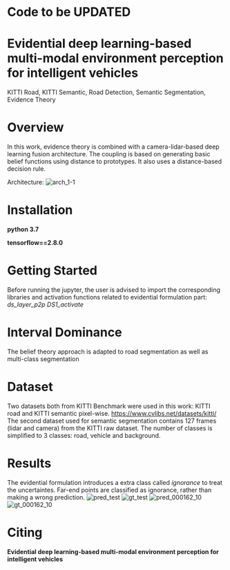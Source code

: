 # Code to be UPDATED

# Evidential deep learning-based multi-modal environment perception for intelligent vehicles
KITTI Road, KITTI Semantic, Road Detection, Semantic Segmentation, Evidence Theory


# Overview 
In this work, evidence theory is combined with a camera-lidar-based deep learning fusion architecture. The coupling is based on generating basic belief functions using distance to prototypes. It also uses a distance-based decision rule.

Architecture:
![arch_1-1](https://github.com/vasigiurgi/evi-cf-deep-learning-based-for-iv/assets/49117053/a20c2b0f-ea65-46e2-a73c-ba08f767c261)


# Installation 

**python 3.7**

**tensorflow==2.8.0**

# Getting Started
Before running the jupyter, the user is advised to import the corresponding libraries and activation functions related to evidential formulation part:
_ds_layer_p2p_
_DS1_activate_

# Interval Dominance
The belief theory approach is adapted to road segmentation as well as multi-class segmentation 

# Dataset

Two datasets both from KITTI Benchmark were used in this work: KITTI road and KITTI semantic pixel-wise. 
https://www.cvlibs.net/datasets/kitti/
The second dataset used for semantic segmentation contains 127 frames (lidar and camera) from the KITTI raw dataset. 
The number of classes is simplified to 3 classes: road, vehicle and background. 

# Results

The evidential formulation introduces a extra class called _ignorance_ to treat the uncertaintes. 
Far-end points are classified as ignorance, rather than making a wrong prediction.
![pred_test](https://github.com/vasigiurgi/evi-cf-deep-learning-based-for-iv/assets/49117053/dce440c8-3b16-4f9f-bc39-419bf700fc56)
![gt_test](https://github.com/vasigiurgi/evi-cf-deep-learning-based-for-iv/assets/49117053/ef87a3fd-db12-4e63-b5a6-8c749951ffcb)
![pred_000162_10](https://github.com/vasigiurgi/evi-cf-deep-learning-based-for-iv/assets/49117053/343d6507-1da5-40d4-b96a-9c1fde72b040)
![gt_000162_10](https://github.com/vasigiurgi/evi-cf-deep-learning-based-for-iv/assets/49117053/431767af-6fba-4649-afc7-9af154649142)


# Citing 
**Evidential deep learning-based multi-modal environment perception for intelligent vehicles**



